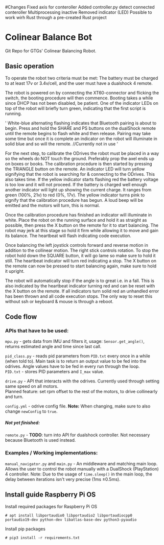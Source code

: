 #Changes
Fixed axis for conteroller
Added controller.py detect connected conteroller
Multiprocessing inactive
Removed indicator (LED)
Possible to work wirh Rust through a pre-created Rust project
# Colinear Balance Bot
Git Repo for GTGs' Colinear Balancing Robot.

## Basic operation
To operate the robot two criteria must be met: 
The battery must be charged to at least 17v or 3.4v/cell, and the user must have a dualshock 4 remote.

The robot is powered on by connecting the XT60-connector and flicking the switch, the booting procedure will then commence. Booting takes a while since DHCP has not been disabled, be patient. One of the indicator LEDs on top of the robot will briefly turn green, indicating that the first script is running.

'
White-blue alternating flashing indicates that Bluetooth pairing is about to begin. Press and hold the SHARE and PS buttons on the dualShock remote until the remote begins to flash white and then release. Pairing may take some time but once it is complete an indicator on the robot will illuminate in solid blue and so will the remote. //Currently not in use
'

For the next step, to calibrate the ODrives the robot must be placed in a way so the wheels do NOT touch the ground. Preferably prop the axel ends up on boxes or books. The calibration procedure is then started by pressing the TRIANGLE button on the remote. An indicator LED will turn yellow signifying that the robot is searching for & connecting to the ODrives. This also takes time. If the yellow indicator starts flashing red the battery voltage is too low and it will not proceed. If the battery is charged well enough another indicator will light up showing the current charge. It ranges from green (100%, 21v) to red (0%, 17v). The yellow indicator turns pink to signify that the calibration procedure has begun. A loud beep will be emitted and the motors will turn, this is normal.

Once the calibration procedure has finished an indicator will illuminate in white. Place the robot on the running surface and hold it as straight as possible, then press the X button on the remote for it to start balancing. The robot may jerk at this stage so hold it firm while allowing it to move and gain its balance. The heartbeat will flash indicating code execution.

Once balancing the left joystick controls forward and reverse motion in addition to the collinear motion. The right stick controls rotation. To stop the robot hold down the SQUARE button, it will go lame so make sure to hold it still. The heartbeat indicator will turn red indicating a stop. The X button on the remote can now be pressed to start balancing again, make sure to hold it upright.

The robot will automatically stop if the angle is to great i.e. in a fall. This is also indicated by the heartbeat indicator turning red and can be reset with the X button on the remote. If all indicators turn solid red an unhandled error has been thrown and all code execution stops. The only way to reset this without ssh or keyboard & mouse is through a reboot.

## Code flow
### APIs that have to be used:
`mpu.py` - gets data from IMU and filters it, usage: `Sensor.get_angle()`,
returns estimated angle and time since last call.

`pid_class.py` - reads pid parameters from `PID.txt` every once in a while (when told to).
Main task is to return an output value to be fed into the odrives.
Angle values have to be fed in every run through the loop.  
`PID.txt` - stores PID parameters and `I_max` value.

`drive.py` - API that interacts with the odrives. Currently used through setting same speed on all motors.  
Planned feature: set rpm offset to the rest of the motors, to drive collinearly and turn.

`config.yml` - odrive config file. **Note:** When changing, make sure to also change `newConfig` to `true`.


##### Not yet finished:
`remote.py` - **TODO**: turn into API for dualshock controller. Not necessary because Bluetooth is used instead.

### Examples / Working implementations:
`manual_navigator.py` and `main.py` - An middleware and matching main loop.
Allows the user to control the robot manually with a DualShock (PlayStation) 4 controller.
Note: Due to the usage of `time.sleep()` in the main loop,
the delay between iterations isn't very precise (1ms ±0.5ms).

Install guide Raspberry Pi OS
----------------

Install required packages for Raspberry Pi OS

```
# apt install libportaudio0 libportaudio2 libportaudiocpp0 portaudio19-dev python-dev libatlas-base-dev python3-pyaudio
```
Install pip packages

```
# pip3 install -r requirements.txt
```
